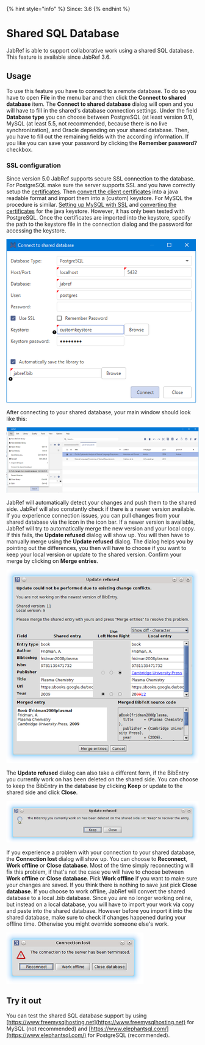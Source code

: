 {% hint style="info" %}
Since: 3.6
{% endhint %}

# Shared SQL Database

JabRef is able to support collaborative work using a shared SQL database. This feature is available since JabRef 3.6.

## Usage

To use this feature you have to connect to a remote database. To do so you have to open **File** in the menu bar and then click the **Connect to shared database** item. The **Connect to shared database** dialog will open and you will have to fill in the shared's database connection settings. Under the field **Database type** you can choose between PostgreSQL \(at least version 9.1\), MySQL \(at least 5.5, not recommended, because there is no live synchronization\), and Oracle depending on your shared database. Then, you have to fill out the remaining fields with the according information. If you like you can save your password by clicking the **Remember password?** checkbox.

### SSL configuration

Since version 5.0 JabRef supports secure SSL connection to the database. For PostgreSQL make sure the server supports SSL and you have correctly setup the [certificates](https://www.postgresql.org/docs/current/static/ssl-tcp.html). Then [convert the client certificates](https://jdbc.postgresql.org/documentation/head/ssl-client.html) into a java readable format and import them into a \(custom\) keystore. For MySQL the procedure is similar. [Setting up MySQL with SSL](https://dev.mysql.com/doc/refman/8.0/en/using-encrypted-connections.html) and [converting the certificates](https://dev.mysql.com/doc/connector-j/8.0/en/connector-j-reference-using-ssl.html) for the java keystore. However, it has only been tested with PostgreSQL. Once the certificates are imported into the keystore, specify the path to the keystore file in the connection dialog and the password for accessing the keystore.

![Screenshot of Connect to shared database dialog](../../.gitbook/assets/open-shared-database-dialog.png)

After connecting to your shared database, your main window should look like this:

![Screenshot of JabRef with an open shared database](../../.gitbook/assets/open-shared-databse-screenshot.png)

JabRef will automatically detect your changes and push them to the shared side. JabRef will also constantly check if there is a newer version available. If you experience connection issues, you can pull changes from your shared database via the icon in the icon bar. If a newer version is available, JabRef will try to automatically merge the new version and your local copy. If this fails, the **Update refused** dialog will show up. You will then have to manually merge using the **Update refused** dialog. The dialog helps you by pointing out the differences, you then will have to choose if you want to keep your local version or update to the shared version. Confirm your merge by clicking on **Merge entries**.

![Screenshot of Update refused dialog](../../.gitbook/assets/update-refused-merge-dialog.png)

The **Update refused** dialog can also take a different form, if the BibEntry you currently work on has been deleted on the shared side. You can choose to keep the BibEntry in the database by clicking **Keep** or update to the shared side and click **Close**.

![Screenshot of Update refused dialog due to a deleted entry](../../.gitbook/assets/update-refused-deleted-entry-dialog.png)

If you experience a problem with your connection to your shared database, the **Connection lost** dialog will show up. You can choose to **Reconnect**, **Work offline** or **Close database**. Most of the time simply reconnecting will fix this problem, if that's not the case you will have to choose between **Work offline** or **Close database**. Pick **Work offline** if you want to make sure your changes are saved. If you think there is nothing to save just pick **Close database**. If you choose to work offline, JabRef will convert the shared database to a local .bib database. Since you are no longer working online, but instead on a local database, you will have to import your work via copy and paste into the shared database. However before you import it into the shared database, make sure to check if changes happened during your offline time. Otherwise you might override someone else's work.

![Screenshot of Connection lost dialog](../../.gitbook/assets/connection-lost-dialog.png)

## Try it out

You can test the shared SQL database support by using [https://www.freemysqlhosting.net](https://www.freemysqlhosting.net) for MySQL \(not recommended\) and [https://www.elephantsql.com/](https://www.elephantsql.com/) for PostgreSQL \(recommended\).

